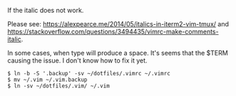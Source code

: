 If the italic does not work.

Please see: https://alexpearce.me/2014/05/italics-in-iterm2-vim-tmux/ and https://stackoverflow.com/questions/3494435/vimrc-make-comments-italic.

In some cases, when type <backspace> will produce a space. It's seems that the $TERM causing the issue. I don't know how to fix it yet.

```
$ ln -b -S '.backup' -sv ~/dotfiles/.vimrc ~/.vimrc
$ mv ~/.vim ~/.vim.backup
$ ln -sv ~/dotfiles/.vim/ ~/.vim
```
